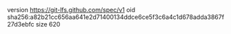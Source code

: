 version https://git-lfs.github.com/spec/v1
oid sha256:a82b21cc656aa641e2d71400134ddce6ce5f3c6a4c1d678adda3867f27d3ebfc
size 620
